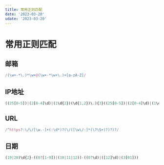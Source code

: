 ```yaml
---
title: 常用正则匹配
date: '2023-03-20'
udate: '2023-03-20'
---
```

# 常用正则匹配

## 邮箱

```js
/(\w+-*\.)*\w+@(\w+-*\w+\.)+[a-zA-Z]/
```

## IP地址

```js
((25[0-5])|(2[0-4]\d)|(1\d{2})(\d{1,2})\.){3}((25[0-5])|(2[0-4]\d)|(1\d{2})(\d{1,2})\.)
```

## URL

```jsx
/^https?:\/\/[\w.-]+(:\d*)?(\/([\w\/-]*(\?\S+)?)?)?/
```

## 日期

```js
(19|20)\d{2}-((0?[1-9])|(10|11|12))-((0?\d)|([12]\d)|(3[01]))
```

